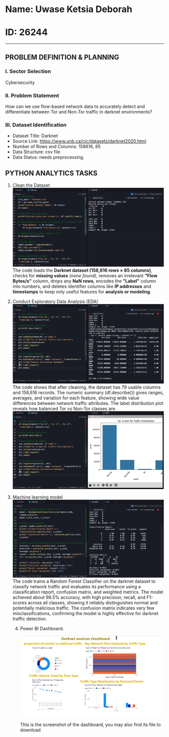 # Name: Uwase Ketsia Deborah
# ID: 26244

---

## PROBLEM DEFINITION & PLANNING

### I. Sector Selection
Cybersecurity

### II. Problem Statement
How can we use flow-based network data to accurately detect and differentiate between Tor and Non-Tor traffic in darknet environments?

### III. Dataset Identification
- Dataset Title: Darknet
- Source Link: https://www.unb.ca/cic/datasets/darknet2020.html
- Number of Rows and Columns: 158616, 85
- Data Structure: csv file
- Data Status: needs preprocessing.


## PYTHON ANALYTICS TASKS
1. Clean the Dataset
   ![Data Cleaning](used%20screenshots/Data%20cleaning.png)
   The code loads the **Darknet dataset (158,616 rows × 85 columns)**, checks for **missing values** *(none found)*, removes an irrelevant **"Flow Bytes/s"** column, drops any **NaN rows**, encodes the **"Label"** column into numbers, and deletes identifier columns like **IP addresses** and **timestamps** to keep only useful features for **analysis or modeling**.
2. Conduct Exploratory Data Analysis (EDA)
   ![EDA](used%20screenshots/EDA.png)
   The code shows that after cleaning, the dataset has 79 usable columns and 158,616 records.
The numeric summary (df.describe()) gives ranges, averages, and variation for each feature, showing wide value differences between network traffic attributes.
The label distribution plot reveals how balanced Tor vs Non-Tor classes are.
   ![labels](used%20screenshots/labels.png)
3. Machine learning model
   ![evaluationn](used%20screenshots/evaluationn.png)
   The code trains a Random Forest Classifier on the darknet dataset to classify network traffic and evaluates its performance using a classification report, confusion matrix, and weighted metrics. The model achieved about 98.5% accuracy, with high precision, recall, and F1-scores across all classes, showing it reliably distinguishes normal and potentially malicious traffic. The confusion matrix indicates very few misclassifications, confirming the model is highly effective for darknet traffic detection.
   
   4. Power BI Dashboard.
      
      ![dashboard](used%20screenshots/dashboard.png)
      
      This is the screenshot of the dashboard, you may also find its file to download



